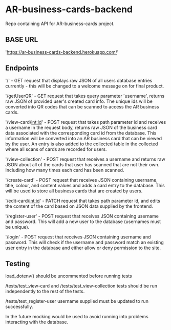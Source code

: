 # AR-business-cards-backend

Repo containing API for AR-business-cards project.

## BASE URL

'https://ar-business-cards-backend.herokuapp.com/'

## Endpoints

'/' - GET request that displays raw JSON of all users database entries currently - this will be changed to a welcome message on for final product.

'/getUserQR' - GET request that takes query parameter 'username', returns raw JSON of provided user's created card info. The unique ids will be converted into QR codes that can be scanned to access the AR business cards.

'/view-card/<int:id>' - POST request that takes path parameter id and receives a username in the request body, returns raw JSON of the business card data associated with the corresponding card id from the database. This information will be converted into an AR business card that can be viewed by the user. An entry is also added to the collected table in the collected where all scans of cards are recorded for users.

'/view-collection' - POST request that receives a username and returns raw JSON about all of the cards that user has scanned that are not their own. Including how many times each card has been scanned.

'/create-card' - POST request that receives JSON containing username, title, colour, and content values and adds a card entry to the database. This will be used to store all business cards that are created by users.

'/edit-card/<int:id>' - PATCH request that takes path parameter id, and edits the content of the card based on JSON data supplied by the frontend.

'/register-user' - POST request that receives JSON containing username and password. This will add a new user to the database (usernames must be unique).

'/login' - POST request that receives JSON containing username and password. This will check if the username and password match an existing user entry in the database and either allow or deny permission to the site.

## Testing

load_dotenv() should be uncommented before running tests

/tests/test_view-card and /tests/test_view-collection tests should be run independently to the rest of the tests.

/tests/test_register-user username supplied must be updated to run successfully.

In the future mocking would be used to avoid running into problems interacting with the database.
